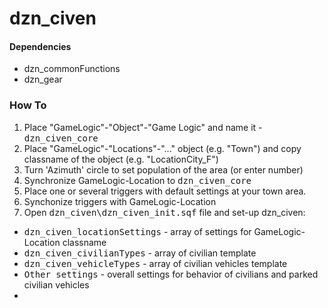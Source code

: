 # dzn_civen
#### Dependencies
- dzn_commonFunctions
- dzn_gear

### How To
1. Place "GameLogic"-"Object"-"Game Logic" and name it - <tt>dzn_civen_core</tt> 
2. Place "GameLogic"-"Locations"-"..." object (e.g. "Town") and copy classname of the object (e.g. "LocationCity_F")
3. Turn 'Azimuth' circle to set population of the area (or enter number)
4. Synchronize GameLogic-Location to <tt>dzn_civen_core</tt>
5. Place one or several triggers with default settings at your town area.
6. Synchonize triggers with GameLogic-Location
7. Open <tt>dzn_civen\dzn_civen_init.sqf</tt> file and set-up dzn_civen:
- <tt>dzn_civen_locationSettings</tt> - array of settings for GameLogic-Location classname
- <tt>dzn_civen_civilianTypes</tt> - array of civilian template
- <tt>dzn_civen_vehicleTypes</tt> - array of civilian vehicles template
- <tt>Other settings</tt> - overall settings for behavior of civilians and parked civilian vehicles
- 
